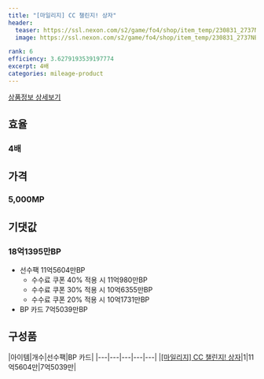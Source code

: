 ```yaml
---
title: "[마일리지] CC 챌린지! 상자"
header:
  teaser: https://ssl.nexon.com/s2/game/fo4/shop/item_temp/230831_2737NE39PA12/201704154.png
  image: https://ssl.nexon.com/s2/game/fo4/shop/item_temp/230831_2737NE39PA12/201704154.png

rank: 6
efficiency: 3.6279193539197774
excerpt: 4배
categories: mileage-product
---
```

[상품정보 상세보기](https://shop.fifaonline4.nexon.com/Shop/View?strPid=31100)


## 효율
### 4배
## 가격
### 5,000MP
## 기댓값
### 18억1395만BP

- 선수팩 11억5604만BP
  - 수수료 쿠폰 40% 적용 시 11억980만BP
  - 수수료 쿠폰 30% 적용 시 10억6355만BP
  - 수수료 쿠폰 20% 적용 시 10억1731만BP
- BP 카드 7억5039만BP

## 구성품

|아이템|개수|선수팩|BP 카드|
|---|---|---|---|---|
|[[마일리지] CC 챌린지! 상자](/box/7229)|1|11억5604만|7억5039만|
